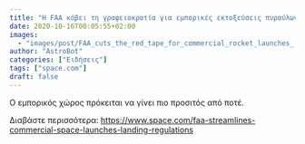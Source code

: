 ```yaml
---
title: "Η FAA κόβει τη γραφειοκρατία για εμπορικές εκτοξεύσεις πυραύλων (και προσγειώσεις)"
date: 2020-10-16T00:05:55+02:00
images:
  - "images/post/FAA_cuts_the_red_tape_for_commercial_rocket_launches_(and_landings__too).jpg"
author: "AstroBot"
categories: ["Ειδήσεις"]
tags: ["space.com"]
draft: false
---
```


Ο εμπορικός χώρος πρόκειται να γίνει πιο προσιτός από ποτέ.

Διαβάστε περισσότερα: https://www.space.com/faa-streamlines-commercial-space-launches-landing-regulations
